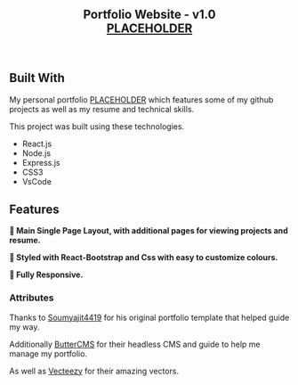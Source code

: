<h2 align="center">
  Portfolio Website - v1.0<br/>
  <a href="https://github.com/Rmorbey/Russell-CV" target="_blank">PLACEHOLDER</a>
</h2>
<br/>

## Built With

My personal portfolio <a href="https://github.com/Rmorbey/Russell-CV" target="_blank">PLACEHOLDER</a> which features some of my github projects as well as my resume and technical skills.<br/>

This project was built using these technologies.

- React.js
- Node.js
- Express.js
- CSS3
- VsCode

## Features

**📖 Main Single Page Layout, with additional pages for viewing projects and resume.**

**🎨 Styled with React-Bootstrap and Css with easy to customize colours.**

**📱 Fully Responsive.**

### Attributes

Thanks to [Soumyajit4419](https://github.com/soumyajit4419/Portfolio) for his original portfolio template that helped guide my way.

Additionally [ButterCMS](https://buttercms.com/blog/build-a-portfolio-website-with-react/) for their headless CMS and guide to help me manage my portfolio.

As well as [Vecteezy](https://www.vecteezy.com/) for their amazing vectors.

